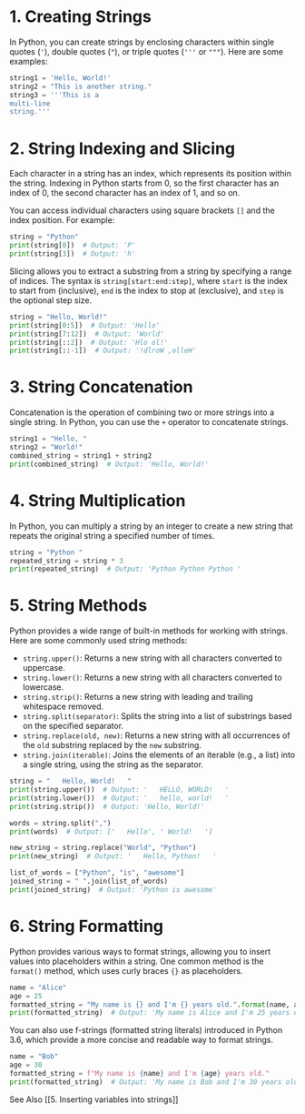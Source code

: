 # 1. Creating Strings

In Python, you can create strings by enclosing characters within single quotes (`'`), double quotes (`"`), or triple quotes (`'''` or `"""`). Here are some examples:

```python
string1 = 'Hello, World!'
string2 = "This is another string."
string3 = '''This is a
multi-line
string.'''
```

# 2. String Indexing and Slicing

Each character in a string has an index, which represents its position within the string. Indexing in Python starts from 0, so the first character has an index of 0, the second character has an index of 1, and so on.

You can access individual characters using square brackets `[]` and the index position. For example:

```python
string = "Python"
print(string[0])  # Output: 'P'
print(string[3])  # Output: 'h'
```

Slicing allows you to extract a substring from a string by specifying a range of indices. The syntax is `string[start:end:step]`, where `start` is the index to start from (inclusive), `end` is the index to stop at (exclusive), and `step` is the optional step size.

```python
string = "Hello, World!"
print(string[0:5])  # Output: 'Hello'
print(string[7:12])  # Output: 'World'
print(string[::2])  # Output: 'Hlo ol!'
print(string[::-1])  # Output: '!dlroW ,olleH'
```

# 3. String Concatenation

Concatenation is the operation of combining two or more strings into a single string. In Python, you can use the `+` operator to concatenate strings.

```python
string1 = "Hello, "
string2 = "World!"
combined_string = string1 + string2
print(combined_string)  # Output: 'Hello, World!'
```

# 4. String Multiplication

In Python, you can multiply a string by an integer to create a new string that repeats the original string a specified number of times.

```python
string = "Python "
repeated_string = string * 3
print(repeated_string)  # Output: 'Python Python Python '
```

# 5. String Methods

Python provides a wide range of built-in methods for working with strings. Here are some commonly used string methods:

- `string.upper()`: Returns a new string with all characters converted to uppercase.
- `string.lower()`: Returns a new string with all characters converted to lowercase.
- `string.strip()`: Returns a new string with leading and trailing whitespace removed.
- `string.split(separator)`: Splits the string into a list of substrings based on the specified separator.
- `string.replace(old, new)`: Returns a new string with all occurrences of the `old` substring replaced by the `new` substring.
- `string.join(iterable)`: Joins the elements of an iterable (e.g., a list) into a single string, using the string as the separator.

```python
string = "   Hello, World!   "
print(string.upper())  # Output: '   HELLO, WORLD!   '
print(string.lower())  # Output: '   hello, world!   '
print(string.strip())  # Output: 'Hello, World!'

words = string.split(",")
print(words)  # Output: ['   Hello', ' World!   ']

new_string = string.replace("World", "Python")
print(new_string)  # Output: '   Hello, Python!   '

list_of_words = ["Python", "is", "awesome"]
joined_string = " ".join(list_of_words)
print(joined_string)  # Output: 'Python is awesome'
```

# 6. String Formatting

Python provides various ways to format strings, allowing you to insert values into placeholders within a string. One common method is the `format()` method, which uses curly braces `{}` as placeholders.

```python
name = "Alice"
age = 25
formatted_string = "My name is {} and I'm {} years old.".format(name, age)
print(formatted_string)  # Output: 'My name is Alice and I'm 25 years old.'
```

You can also use f-strings (formatted string literals) introduced in Python 3.6, which provide a more concise and readable way to format strings.

```python
name = "Bob"
age = 30
formatted_string = f"My name is {name} and I'm {age} years old."
print(formatted_string)  # Output: 'My name is Bob and I'm 30 years old.'
```

See Also
[[5. Inserting variables into strings]]